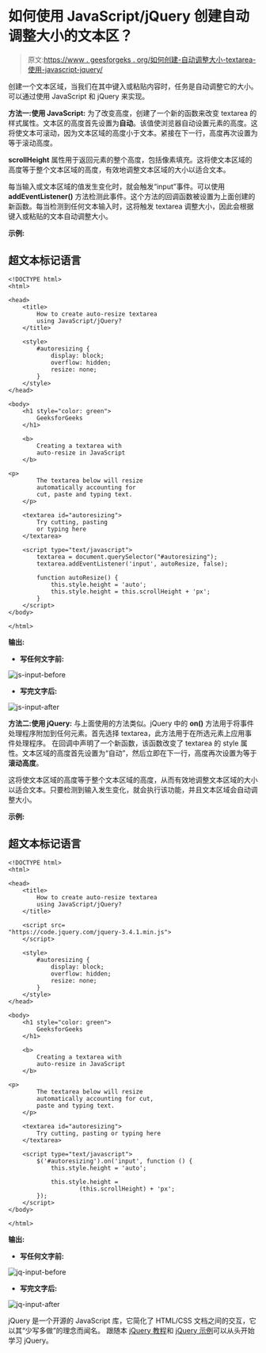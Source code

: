 # 如何使用 JavaScript/jQuery 创建自动调整大小的文本区？

> 原文:[https://www . geesforgeks . org/如何创建-自动调整大小-textarea-使用-javascript-jquery/](https://www.geeksforgeeks.org/how-to-create-auto-resize-textarea-using-javascript-jquery/)

创建一个文本区域，当我们在其中键入或粘贴内容时，任务是自动调整它的大小。可以通过使用 JavaScript 和 jQuery 来实现。

**方法一:使用 JavaScript:** 为了改变高度，创建了一个新的函数来改变 textarea 的样式属性。文本区的高度首先设置为**自动**。该值使浏览器自动设置元素的高度。这将使文本可滚动，因为文本区域的高度小于文本。紧接在下一行，高度再次设置为等于滚动高度。

**scrollHeight** 属性用于返回元素的整个高度，包括像素填充。这将使文本区域的高度等于整个文本区域的高度，有效地调整文本区域的大小以适合文本。

每当输入或文本区域的值发生变化时，就会触发“input”事件。可以使用 **addEventListener()** 方法检测此事件。这个方法的回调函数被设置为上面创建的新函数。每当检测到任何文本输入时，这将触发 textarea 调整大小，因此会根据键入或粘贴的文本自动调整大小。

**示例:**

## 超文本标记语言

```
<!DOCTYPE html>
<html>

<head>
    <title>
        How to create auto-resize textarea
        using JavaScript/jQuery?
    </title>

    <style>
        #autoresizing {
            display: block;
            overflow: hidden;
            resize: none;
        }
    </style>
</head>

<body>
    <h1 style="color: green">
        GeeksforGeeks
    </h1>

    <b>
        Creating a textarea with
        auto-resize in JavaScript
    </b>

<p>
        The textarea below will resize
        automatically accounting for
        cut, paste and typing text.
    </p>

    <textarea id="autoresizing">
        Try cutting, pasting
        or typing here
    </textarea>

    <script type="text/javascript">
        textarea = document.querySelector("#autoresizing");
        textarea.addEventListener('input', autoResize, false);

        function autoResize() {
            this.style.height = 'auto';
            this.style.height = this.scrollHeight + 'px';
        }
    </script>
</body>

</html>
```

**输出:**

*   **写任何文字前:**

![js-input-before](img/f2b5b9acf2db602e915a757ef852f237.png)

*   **写完文字后:**

![js-input-after](img/e9ce43c88babd73ba33b1dd614c39cd3.png)

**方法二:使用 jQuery:** 与上面使用的方法类似。jQuery 中的 **on()** 方法用于将事件处理程序附加到任何元素。首先选择 textarea，此方法用于在所选元素上应用事件处理程序。
在回调中声明了一个新函数，该函数改变了 textarea 的 style 属性。文本区域的高度首先设置为“自动”，然后立即在下一行，高度再次设置为等于**滚动高度**。

这将使文本区域的高度等于整个文本区域的高度，从而有效地调整文本区域的大小以适合文本。只要检测到输入发生变化，就会执行该功能，并且文本区域会自动调整大小。

**示例:**

## 超文本标记语言

```
<!DOCTYPE html>
<html>

<head>
    <title>
        How to create auto-resize textarea
        using JavaScript/jQuery?
    </title>

    <script src=
"https://code.jquery.com/jquery-3.4.1.min.js">
    </script>

    <style>
        #autoresizing {
            display: block;
            overflow: hidden;
            resize: none;
        }
    </style>
</head>

<body>
    <h1 style="color: green">
        GeeksforGeeks
    </h1>

    <b>
        Creating a textarea with
        auto-resize in JavaScript
    </b>

<p>
        The textarea below will resize
        automatically accounting for cut,
        paste and typing text.
    </p>

    <textarea id="autoresizing">
        Try cutting, pasting or typing here
    </textarea>

    <script type="text/javascript">
        $('#autoresizing').on('input', function () {
            this.style.height = 'auto';

            this.style.height = 
                    (this.scrollHeight) + 'px';
        });
    </script>
</body>

</html>
```

**输出:**

*   **写任何文字前:**

![jq-input-before](img/825edcadf008592c5f27755a646fe335.png)

*   **写完文字后:**

![jq-input-after](img/3d93a7b42bb9343fc0c664df90f96729.png)

jQuery 是一个开源的 JavaScript 库，它简化了 HTML/CSS 文档之间的交互，它以其“少写多做”的理念而闻名。
跟随本 [jQuery 教程](https://www.geeksforgeeks.org/jquery-tutorials/)和 [jQuery 示例](https://www.geeksforgeeks.org/jquery-examples/)可以从头开始学习 jQuery。